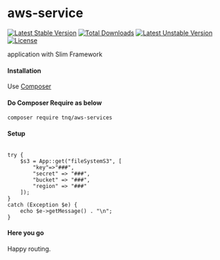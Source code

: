 # aws-service

[![Latest Stable Version](https://poser.pugx.org/router/slim/v/stable)](https://packagist.org/packages/tnq/aws-services)
[![Total Downloads](https://poser.pugx.org/router/slim/downloads)](https://packagist.org/packages/tnq/aws-services)
[![Latest Unstable Version](https://poser.pugx.org/router/slim/v/unstable)](https://packagist.org/packages/tnq/aws-services)
[![License](https://poser.pugx.org/router/slim/license)](https://packagist.org/packages/tnq/aws-services)

application with Slim Framework

#### Installation

Use [Composer](https://getcomposer.org/)

#### Do Composer Require as below
```
composer require tnq/aws-services
```

#### Setup

``` use Tnq\AwsService\App;

try {
    $s3 = App::get("fileSystemS3", [
        "key"=>"###", 
        "secret" => "###",
        "bucket" => "###",  
        "region" => "###"
    ]);
}
catch (Exception $e) {
    echo $e->getMessage() . "\n";
}

```

#### Here you go

Happy routing.
